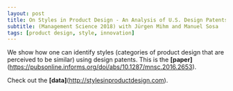 ```yaml
---
layout: post
title: On Styles in Product Design - An Analysis of U.S. Design Patents
subtitle: (Management Science 2018) with Jürgen Mihm and Manuel Sosa 
tags: [product design, style, innovation]
---
```


We show how one can identify styles (categories of product design that are perceived to be similar) using design patents. This is the **[paper]**(https://pubsonline.informs.org/doi/abs/10.1287/mnsc.2016.2653). 

Check out the **[data]**(http://stylesinproductdesign.com).
